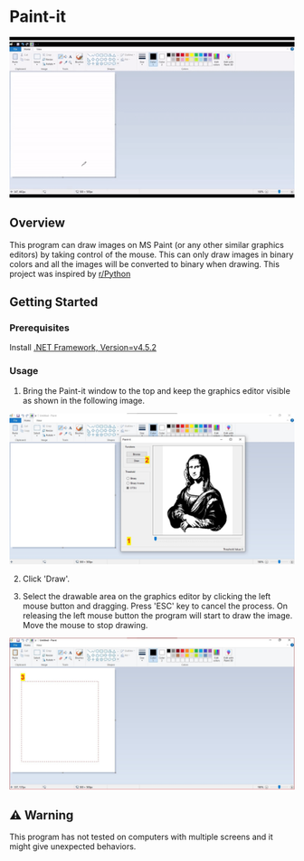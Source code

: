 # Paint-it

<p align="center"><img src="/screenshots/preview.gif" /><br/></p>

## Overview
This program can draw images on MS Paint (or any other similar graphics editors) by taking control of the mouse. This can only draw images in binary colors and all the images will be converted to binary when drawing.
This project was inspired by [r/Python](https://www.reddit.com/r/Python/comments/ghxqod/thanks_to_everyones_advice_my_mouse_drawing)

## Getting Started

### Prerequisites

Install [.NET Framework, Version=v4.5.2](https://www.microsoft.com/en-us/download/details.aspx?id=42643)

### Usage

1. Bring the Paint-it window to the top and keep the graphics editor visible as shown in the following image.

<img src="/screenshots/1.jpg" alt="Step 1"/>

2. Click 'Draw'.

3. Select the drawable area on the graphics editor by clicking the left mouse button and dragging. Press 'ESC' key to cancel the process.
   On releasing the left mouse button the program will start to draw the image. Move the mouse to stop drawing.

<img src="/screenshots/2.jpg" alt="Step 3"/>

## :warning: Warning 
This program has not tested on computers with multiple screens and it might give unexpected behaviors.